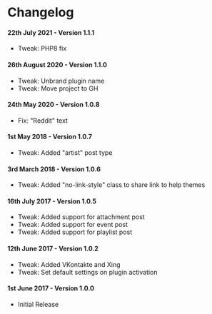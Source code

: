 # Changelog

#### 22th July 2021 - Version 1.1.1

-   Tweak: PHP8 fix

#### 26th August 2020 - Version 1.1.0

-   Tweak: Unbrand plugin name
-   Tweak: Move project to GH

#### 24th May 2020 - Version 1.0.8

-   Fix: "Reddit" text

#### 1st May 2018 - Version 1.0.7

-   Tweak: Added "artist" post type

#### 3rd March 2018 - Version 1.0.6

-   Tweak: Added "no-link-style" class to share link to help themes

#### 16th July 2017 - Version 1.0.5

-   Tweak: Added support for attachment post
-   Tweak: Added support for event post
-   Tweak: Added support for playlist post

#### 12th June 2017 - Version 1.0.2

-   Tweak: Added VKontakte and Xing
-   Tweak: Set default settings on plugin activation

#### 1st June 2017 - Version 1.0.0

-   Initial Release
